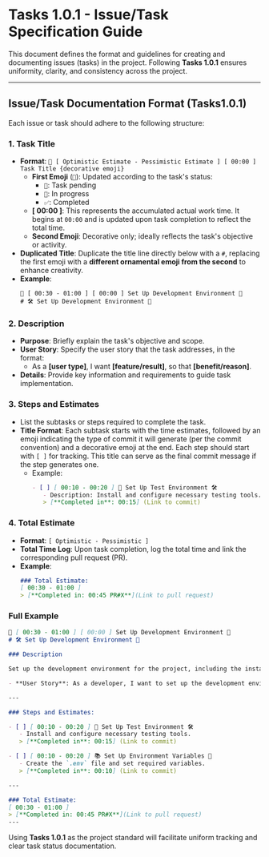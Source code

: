 
# Tasks 1.0.1 - Issue/Task Specification Guide

This document defines the format and guidelines for creating and documenting issues (tasks) in the project. Following **Tasks 1.0.1** ensures uniformity, clarity, and consistency across the project.

---

## Issue/Task Documentation Format (Tasks1.0.1)

Each issue or task should adhere to the following structure:

### 1. **Task Title**
   - **Format**: `📌 [ Optimistic Estimate - Pessimistic Estimate ] [ 00:00 ] Task Title {decorative emoji}`
     - **First Emoji** (`📌`): Updated according to the task's status:
       - `📌`: Task pending
       - `🚧`: In progress
       - `✅`: Completed
     - **[ 00:00 ]**: This represents the accumulated actual work time. It begins at `00:00` and is updated upon task completion to reflect the total time.
     - **Second Emoji**: Decorative only; ideally reflects the task's objective or activity.
   - **Duplicated Title**: Duplicate the title line directly below with a `#`, replacing the first emoji with a **different ornamental emoji from the second** to enhance creativity.
   - **Example**:
     ```
     📌 [ 00:30 - 01:00 ] [ 00:00 ] Set Up Development Environment 🔧
     # 🛠️ Set Up Development Environment 🔧
     ```

### 2. **Description**
   - **Purpose**: Briefly explain the task's objective and scope.
   - **User Story**: Specify the user story that the task addresses, in the format:  
     - As a **[user type]**, I want **[feature/result]**, so that **[benefit/reason]**.
   - **Details**: Provide key information and requirements to guide task implementation.

### 3. **Steps and Estimates**
   - List the subtasks or steps required to complete the task. 
   - **Title Format**: Each subtask starts with the time estimates, followed by an emoji indicating the type of commit it will generate (per the commit convention) and a decorative emoji at the end. Each step should start with `[ ]` for tracking. This title can serve as the final commit message if the step generates one.
     - Example:
       ```markdown
       - [ ] [ 00:10 - 00:20 ] 🔧 Set Up Test Environment 🛠️  
          - Description: Install and configure necessary testing tools.
          > [**Completed in**: 00:15] (Link to commit)
       ```

### 4. **Total Estimate**
   - **Format**: `[ Optimistic - Pessimistic ]`
   - **Total Time Log**: Upon task completion, log the total time and link the corresponding pull request (PR).
   - **Example**:
     ```markdown
     ### Total Estimate:
     [ 00:30 - 01:00 ]  
     > [**Completed in: 00:45 PR#X**](Link to pull request)
     ```

### Full Example

```markdown
📌 [ 00:30 - 01:00 ] [ 00:00 ] Set Up Development Environment 🔧
# 🛠️ Set Up Development Environment 🔧

### Description

Set up the development environment for the project, including the installation of dependencies and the configuration of required environment variables.

- **User Story**: As a developer, I want to set up the development environment to easily install and test dependencies.

---

### Steps and Estimates:

- [ ] [ 00:10 - 00:20 ] 🔧 Set Up Test Environment 🛠️  
   - Install and configure necessary testing tools.  
   > [**Completed in**: 00:15] (Link to commit)

- [ ] [ 00:10 - 00:20 ] 📚 Set Up Environment Variables 📄  
   - Create the `.env` file and set required variables.  
   > [**Completed in**: 00:10] (Link to commit)

---

### Total Estimate:
[ 00:30 - 01:00 ]  
> [**Completed in: 00:45 PR#X**](Link to pull request)
---
```

Using **Tasks 1.0.1** as the project standard will facilitate uniform tracking and clear task status documentation.
